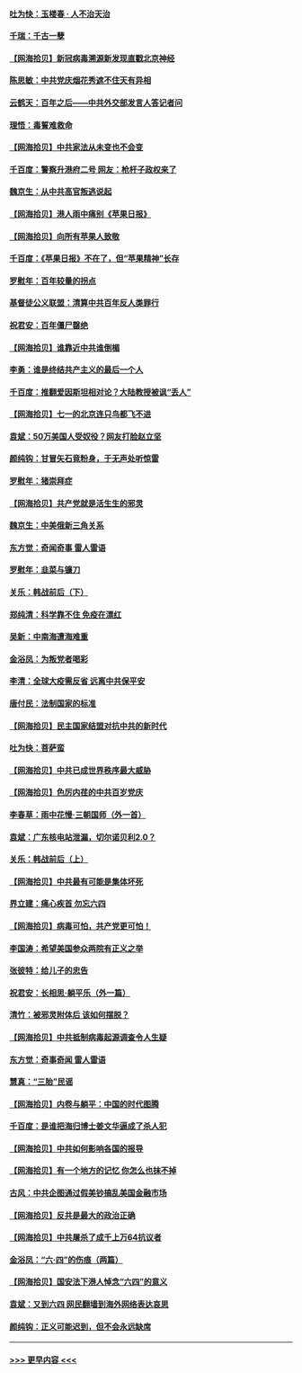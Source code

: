 #### [吐为快：玉楼春 · 人不治天治](../pages/nsc993/n13054028.md?t=06291201) 
#### [千瑞：千古一孽](../pages/nsc993/n13054016.md?t=06291201) 
#### [【网海拾贝】新冠病毒溯源新发现直戳北京神经](../pages/nsc993/n13052425.md?t=06291201) 
#### [陈思敏：中共党庆烟花秀遮不住天有异相](../pages/nsc993/n13052020.md?t=06291201) 
#### [云鹤天：百年之后——中共外交部发言人答记者问](../pages/nsc993/n13051604.md?t=06291201) 
#### [理悟：毒誓难救命](../pages/nsc993/n13051601.md?t=06291201) 
#### [【网海拾贝】中共家法从未变也不会变](../pages/nsc993/n13050366.md?t=06291201) 
#### [千百度：警察升港府二号 网友：枪杆子政权来了](../pages/nsc993/n13050261.md?t=06291201) 
#### [魏京生：从中共高官叛逃说起](../pages/nsc993/n13048997.md?t=06291201) 
#### [【网海拾贝】港人雨中痛别《苹果日报》](../pages/nsc993/n13048941.md?t=06291201) 
#### [【网海拾贝】向所有苹果人致敬](../pages/nsc993/n13046795.md?t=06291201) 
#### [千百度：《苹果日报》不在了，但“苹果精神”长存](../pages/nsc993/n13046703.md?t=06291201) 
#### [罗慰年：百年较量的拐点](../pages/nsc993/n13046542.md?t=06291201) 
#### [基督徒公义联盟：清算中共百年反人类罪行](../pages/nsc993/n13046499.md?t=06291201) 
#### [祝君安：百年僵尸罄绝](../pages/nsc993/n13045595.md?t=06291201) 
#### [【网海拾贝】谁靠近中共谁倒楣](../pages/nsc993/n13044667.md?t=06291201) 
#### [李勇：谁是终结共产主义的最后一个人](../pages/nsc993/n13044397.md?t=06291201) 
#### [千百度：推翻爱因斯坦相对论？大陆教授被讽“丢人”](../pages/nsc993/n13043908.md?t=06291201) 
#### [【网海拾贝】七一的北京连只鸟都飞不进](../pages/nsc993/n13041377.md?t=06291201) 
#### [袁斌：50万美国人受奴役？网友打脸赵立坚](../pages/nsc993/n13041330.md?t=06291201) 
#### [颜纯钩：甘冒矢石竟粉身，于无声处听惊雷](../pages/nsc993/n13041140.md?t=06291201) 
#### [罗慰年：猪崇拜症](../pages/nsc993/n13041071.md?t=06291201) 
#### [【网海拾贝】共产党就是活生生的邪灵](../pages/nsc993/n13036627.md?t=06291201) 
#### [魏京生：中美俄新三角关系](../pages/nsc993/n13035986.md?t=06291201) 
#### [东方觉：奇闻奇事 雷人雷语](../pages/nsc993/n13035878.md?t=06291201) 
#### [罗慰年：韭菜与镰刀](../pages/nsc993/n13034374.md?t=06291201) 
#### [关乐：韩战前后（下）](../pages/nsc993/n13034113.md?t=06291201) 
#### [郑纯清：科学靠不住 免疫在漂红](../pages/nsc993/n13034093.md?t=06291201) 
#### [吴新：中南海遭海难重](../pages/nsc993/n13034084.md?t=06291201) 
#### [金浴凤：为叛党者喝彩](../pages/nsc993/n13034058.md?t=06291201) 
#### [李清：全球大疫需反省 远离中共保平安](../pages/nsc993/n13033784.md?t=06291201) 
#### [唐付民：法制国家的标准](../pages/nsc993/n13032944.md?t=06291201) 
#### [【网海拾贝】民主国家结盟对抗中共的新时代](../pages/nsc993/n13031717.md?t=06291201) 
#### [吐为快：菩萨蛮](../pages/nsc993/n13030033.md?t=06291201) 
#### [【网海拾贝】中共已成世界秩序最大威胁](../pages/nsc993/n13028138.md?t=06291201) 
#### [【网海拾贝】色厉内荏的中共百岁党庆](../pages/nsc993/n13025582.md?t=06291201) 
#### [李春草：雨中花慢‧三朝国师（外一首）](../pages/nsc993/n13025567.md?t=06291201) 
#### [袁斌：广东核电站泄漏，切尔诺贝利2.0？](../pages/nsc993/n13025475.md?t=06291201) 
#### [关乐：韩战前后（上）](../pages/nsc993/n13025387.md?t=06291201) 
#### [【网海拾贝】中共最有可能是集体坏死](../pages/nsc993/n13023101.md?t=06291201) 
#### [界立建：痛心疾首 勿忘六四](../pages/nsc993/n13022339.md?t=06291201) 
#### [【网海拾贝】病毒可怕，共产党更可怕！](../pages/nsc993/n13020728.md?t=06291201) 
#### [李国涛：希望美国参众两院有正义之举](../pages/nsc993/n13020674.md?t=06291201) 
#### [张彼特：给儿子的忠告](../pages/nsc993/n13018934.md?t=06291201) 
#### [祝君安：长相思‧躺平乐（外一篇）](../pages/nsc993/n13018923.md?t=06291201) 
#### [清竹：被邪灵附体后 该如何摆脱？](../pages/nsc993/n13018877.md?t=06291201) 
#### [【网海拾贝】中共抵制病毒起源调查令人生疑](../pages/nsc993/n13017785.md?t=06291201) 
#### [东方觉：奇事奇闻 雷人雷语](../pages/nsc993/n13017577.md?t=06291201) 
#### [慧真：“三胎”民谣](../pages/nsc993/n13017394.md?t=06291201) 
#### [【网海拾贝】内卷与躺平：中国的时代图腾](../pages/nsc993/n13016128.md?t=06291201) 
#### [千百度：是谁把海归博士姜文华逼成了杀人犯](../pages/nsc993/n13015218.md?t=06291201) 
#### [【网海拾贝】中共如何影响各国的报导](../pages/nsc993/n13012599.md?t=06291201) 
#### [【网海拾贝】有一个地方的记忆 你怎么也抹不掉](../pages/nsc993/n13009802.md?t=06291201) 
#### [古风：中共企图通过假美钞搞乱美国金融市场](../pages/nsc993/n13009626.md?t=06291201) 
#### [【网海拾贝】反共是最大的政治正确](../pages/nsc993/n13007051.md?t=06291201) 
#### [【网海拾贝】中共屠杀了成千上万64抗议者](../pages/nsc993/n13002713.md?t=06291201) 
#### [金浴凤：“六·四”的伤痕（两篇）](../pages/nsc993/n13001719.md?t=06291201) 
#### [【网海拾贝】国安法下港人悼念“六四”的意义](../pages/nsc993/n13001039.md?t=06291201) 
#### [袁斌：又到六四 网民翻墙到海外网络表达哀思](../pages/nsc993/n13000995.md?t=06291201) 
#### [颜纯钩：正义可能迟到，但不会永远缺席](../pages/nsc993/n13000920.md?t=06291201) 

----
#### [ >>> 更早内容 <<< ](../indexes/nsc993-earlier.md)
